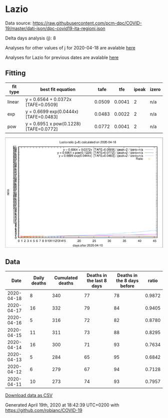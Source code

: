 # Lazio

Data source: https://raw.githubusercontent.com/pcm-dpc/COVID-19/master/dati-json/dpc-covid19-ita-regioni.json

Delta days analysis (j): 8

Analyses for other values of j for 2020-04-18 are avalable [here](../2020-04-18/README.md)

Analyses for Lazio for previous dates are avalable [here](../README.md)

## Fitting 
|fit type|best fit equation|tafe|tfe|ipeak|izero|
|-------|-----|--------|------|---|---|
|linear|y = 0.6564 + 0.0372x  [TAFE=0.0509]|0.0509|0.0041|2|n/a|
|exp|y = 0.6699 exp(0.0444x)  [TAFE=0.0483]|0.0483|0.0022|2|n/a|
|pow|y = 0.6951 x pow(0.1228)  [TAFE=0.0772]|0.0772|0.0041|2|n/a|

![Plot](COVID-19_lazio_j8_2020-04-18.png)

## Data
|Date|Daily deaths|Cumulated deaths|Deaths in the last 8 days|Deaths in the 8 days before|ratio|
|----|----------|-----------|-------|--------------------|-----|
|2020-04-18|8|340|77|78|0.9872|
|2020-04-17|16|332|79|84|0.9405|
|2020-04-16|5|316|72|82|0.8780|
|2020-04-15|11|311|73|88|0.8295|
|2020-04-14|16|300|71|93|0.7634|
|2020-04-13|5|284|65|95|0.6842|
|2020-04-12|6|279|67|94|0.7128|
|2020-04-11|10|273|74|93|0.7957|

[Download data as CSV](COVID-19_lazio_j8_2020-04-18.csv)

Generated April 19th, 2020 at 18:42:39 UTC+0200 with https://github.com/robianc/COVID-19

